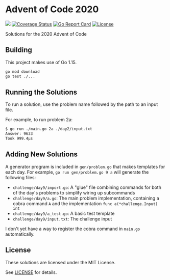 # Advent of Code 2020

[![](https://github.com/nlowe/aoc2020/workflows/CI/badge.svg)](https://github.com/nlowe/aoc2020/actions) [![Coverage Status](https://coveralls.io/repos/github/nlowe/aoc2020/badge.svg?branch=master)](https://coveralls.io/github/nlowe/aoc2020?branch=master) [![Go Report Card](https://goreportcard.com/badge/github.com/nlowe/aoc2020)](https://goreportcard.com/report/github.com/nlowe/aoc2020) [![License](https://img.shields.io/badge/license-MIT-brightgreen)](./LICENSE)

Solutions for the 2020 Advent of Code

## Building

This project makes use of Go 1.15.

```bash
go mod download
go test ./...
```

## Running the Solutions

To run a solution, use the problem name followed by the path to an input file.

For example, to run problem 2a:

```bash
$ go run ./main.go 2a ./day2/input.txt
Answer: 9633
Took 999.4µs
```

## Adding New Solutions

A generator program is included in `gen/problem.go` that makes templates for each day. For
example, `go run gen/problem.go 9 a` will generate the following files:

* `challenge/day9/import.go`: A "glue" file combining commands for both of the day's problems to simplify wiring up subcommands
* `challenge/day9/a.go`: The main problem implementation, containing a cobra command `A` and the implementation `func a(*challenge.Input) int`
* `challenge/day9/a_test.go`: A basic test template
* `challenge/day9/input.txt`: The challenge input

I don't yet have a way to register the cobra command in `main.go` automatically.

## License

These solutions are licensed under the MIT License.

See [LICENSE](./LICENSE) for details.
